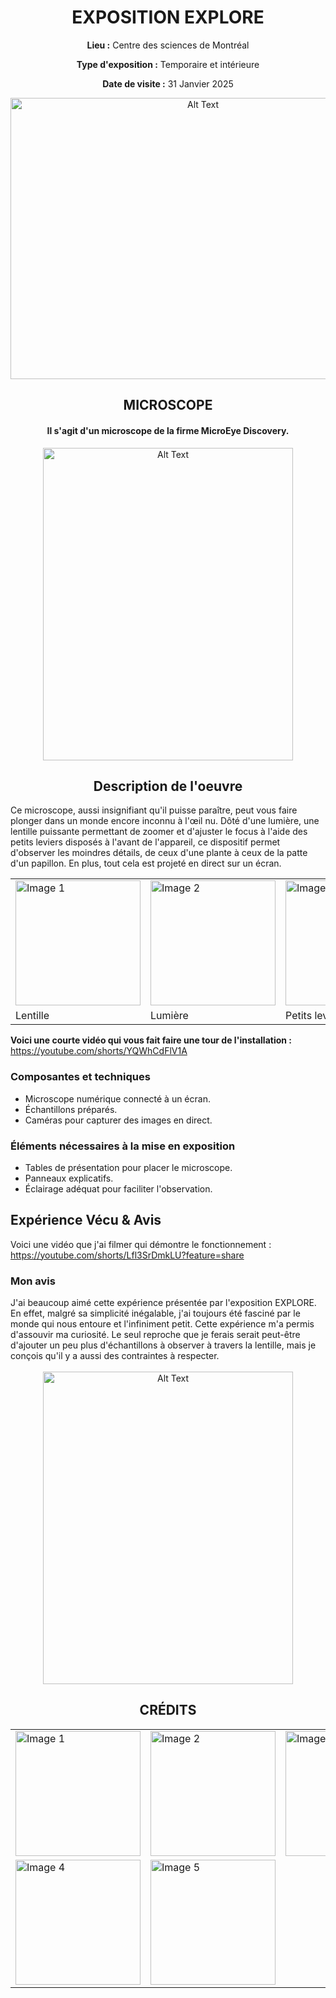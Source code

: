 <h1 align="center">EXPOSITION EXPLORE</h1>

<div align=center>
  
**Lieu :** Centre des sciences de Montréal
<br>
  
**Type d'exposition :** Temporaire et intérieure
<br>
  
**Date de visite :** 31 Janvier 2025
</div>


<div align="center">
<img src="https://github.com/MrPoutineQc/H25_V11_inspirations_ZACKARYWARREN/blob/main/centre_des_sciences/media/centre_des_sciences.jpg" alt="Alt Text" width="600" height="450">
</div>

<h2 align="center">MICROSCOPE</h2>

<h4 align="center">Il s'agit d'un microscope de la firme MicroEye Discovery.</h4>

<div align="center">
<img src="https://github.com/MrPoutineQc/H25_V11_inspirations_ZACKARYWARREN/blob/main/centre_des_sciences/media/vue_ensemble.jpg" alt="Alt Text" width="400" height="500">
</div>

<h2 align="center">Description de l'oeuvre</h2>

Ce microscope, aussi insignifiant qu'il puisse paraître, peut vous faire plonger dans un monde encore inconnu à l'œil nu. Dôté d'une lumière, une lentille puissante permettant de zoomer et d'ajuster le focus à l'aide des petits leviers disposés à l'avant de l'appareil, ce dispositif permet d'observer les moindres détails, de ceux d'une plante à ceux de la patte d'un papillon. En plus, tout cela est projeté en direct sur un écran.

<table align="center">
  <tr>
    <td><img src="https://github.com/MrPoutineQc/H25_V11_inspirations_ZACKARYWARREN/blob/main/centre_des_sciences/media/objectif_optique.jpg" alt="Image 1" width="200"></td>
    <td><img src="https://github.com/MrPoutineQc/H25_V11_inspirations_ZACKARYWARREN/blob/main/centre_des_sciences/media/lumiere.jpg" alt="Image 2" width="200"></td>
    <td><img src="https://github.com/MrPoutineQc/H25_V11_inspirations_ZACKARYWARREN/blob/main/centre_des_sciences/media/commande.jpg" alt="Image 3" width="200"></td>
  </tr>
  <tr>
    <td>Lentille</td>
    <td>Lumière</td>
    <td>Petits leviers</td>
  </tr>
</table>

**Voici une courte vidéo qui vous fait faire une tour de l'installation :** https://youtube.com/shorts/YQWhCdFlV1A

<h3>Composantes et techniques</h3>
<ul>
    <li>Microscope numérique connecté à un écran.</li>
    <li>Échantillons préparés.</li>
    <li>Caméras pour capturer des images en direct.</li>
</ul>

<h3>Éléments nécessaires à la mise en exposition</h3>
<ul>
    <li>Tables de présentation pour placer le microscope.</li>
    <li>Panneaux explicatifs.</li>
    <li>Éclairage adéquat pour faciliter l'observation.</li>
</ul>

<h2>Expérience Vécu & Avis</h2>

Voici une vidéo que j'ai filmer qui démontre le fonctionnement : https://youtube.com/shorts/Lfl3SrDmkLU?feature=share

<h3>Mon avis</h3>
J'ai beaucoup aimé cette expérience présentée par l'exposition EXPLORE. En effet, malgré sa simplicité inégalable, j'ai toujours été fasciné par le monde qui nous entoure et l'infiniment petit. Cette expérience m'a permis d'assouvir ma curiosité. Le seul reproche que je ferais serait peut-être d'ajouter un peu plus d'échantillons à observer à travers la lentille, mais je conçois qu'il y a aussi des contraintes à respecter.

<br>
<br>

<div align="center">
<img src="https://github.com/MrPoutineQc/H25_V11_inspirations_ZACKARYWARREN/blob/main/centre_des_sciences/media/moi_devant.jpg" alt="Alt Text" width="400" height="500">
</div>

<h2 align="center">CRÉDITS</h2>

<table align="center">
  <tr>
    <td><img src="https://github.com/MrPoutineQc/H25_V11_inspirations_ZACKARYWARREN/blob/main/centre_des_sciences/media/credit_01.jpg" alt="Image 1" width="200"></td>
    <td><img src="https://github.com/MrPoutineQc/H25_V11_inspirations_ZACKARYWARREN/blob/main/centre_des_sciences/media/credit_02.jpg" alt="Image 2" width="200"></td>
    <td><img src="https://github.com/MrPoutineQc/H25_V11_inspirations_ZACKARYWARREN/blob/main/centre_des_sciences/media/credit_03.jpg" alt="Image 3" width="200"></td>
  </tr>  
  <tr>
    <td><img src="https://github.com/MrPoutineQc/H25_V11_inspirations_ZACKARYWARREN/blob/main/centre_des_sciences/media/credit_04.jpg" alt="Image 4" width="200"></td>
    <td><img src="https://github.com/MrPoutineQc/H25_V11_inspirations_ZACKARYWARREN/blob/main/centre_des_sciences/media/credit_05.jpg" alt="Image 5" width="200"></td>
  </tr>
</table>




